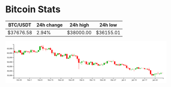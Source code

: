 # Bitcoin Stats

BTC/USDT|24h change|24h high|24h low|
|---|---|---|---|
|$37676.58|2.94%|$38000.00|$36155.01|

<img src="./chart.svg">
